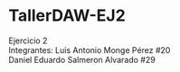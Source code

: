 # TallerDAW-EJ2
Ejercicio 2 
<br>
Integrantes: Luis Antonio Monge Pérez #20 <br>
             Daniel Eduardo Salmeron Alvarado #29
